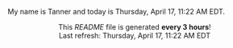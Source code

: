My name is Tanner and today is Thursday, April 17, 11:22 AM EDT.

<p align="center">This <i>README</i> file is generated <b>every 3 hours</b>!</br>Last refresh: Thursday, April 17, 11:22 AM EDT<br /></p>
